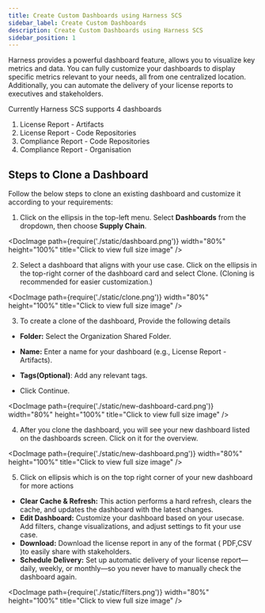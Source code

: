 ```yaml
---
title: Create Custom Dashboards using Harness SCS
sidebar_label: Create Custom Dashboards
description: Create Custom Dashboards using Harness SCS
sidebar_position: 1
---
```


Harness provides a powerful dashboard feature, allows you to visualize key metrics and data. You can fully customize your dashboards to display specific metrics relevant to your needs, all from one centralized location. Additionally, you can automate the delivery of your license reports to executives and stakeholders.

Currently Harness SCS supports 4 dashboards 
1) License Report - Artifacts
2) License Report - Code Repositories
3) Compliance Report - Code Repositories
4) Compliance Report - Organisation

## Steps to Clone a Dashboard

Follow the below steps to clone an existing dashboard and customize it according to your requirements:

1) Click on the ellipsis in the top-left menu. Select **Dashboards** from the dropdown, then choose **Supply Chain**.

<DocImage path={require('./static/dashboard.png')} width="80%" height="100%" title="Click to view full size image" />

2) Select a dashboard that aligns with your use case. Click on the ellipsis in the top-right corner of the dashboard card and select Clone. (Cloning is recommended for easier customization.)

<DocImage path={require('./static/clone.png')} width="80%" height="100%" title="Click to view full size image" />


3) To create a clone of the dashboard, Provide the following details

  * **Folder:** Select the Organization Shared Folder.

  * **Name:** Enter a name for your dashboard (e.g., License Report - Artifacts).

  * **Tags(Optional)**: Add any relevant tags.

  * Click Continue.

  <DocImage path={require('./static/new-dashboard-card.png')} width="80%" height="100%" title="Click to view full size image" />

4) After you clone the dashboard, you will see your new dashboard listed on the dashboards screen. Click on it for the overview.

<DocImage path={require('./static/new-dashboard.png')} width="80%" height="100%" title="Click to view full size image" />

5) Click on ellipsis which is on the top right corner of your new dashboard for more actions

* **Clear Cache & Refresh:** This action performs a hard refresh, clears the cache, and updates the dashboard with the latest changes.
* **Edit Dashboard:** Customize your dashboard based on your usecase. Add filters, change visualizations, and adjust settings to fit your use case.
* **Download:** Download the license report in any of the format ( PDF,CSV )to easily share with stakeholders.
* **Schedule Delivery:** Set up automatic delivery of your license report—daily, weekly, or monthly—so you never have to manually check the dashboard again.

<DocImage path={require('./static/filters.png')} width="80%" height="100%" title="Click to view full size image" />
